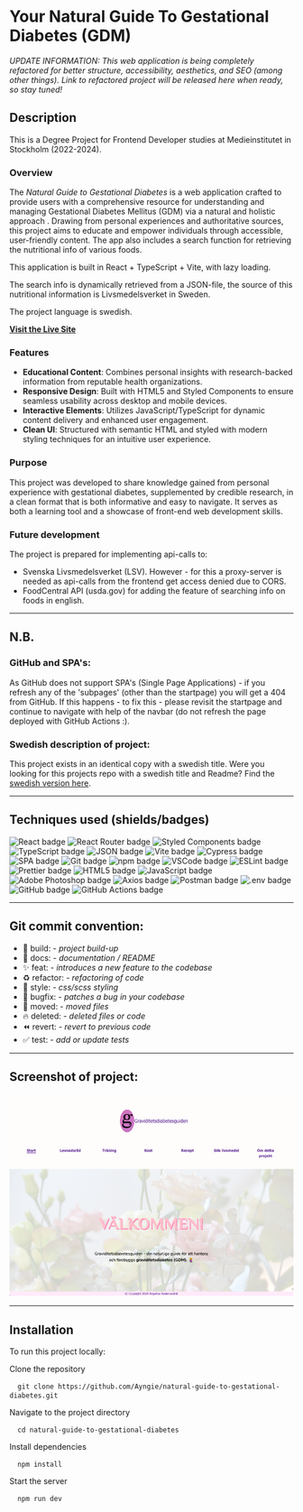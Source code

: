 # Your Natural Guide To Gestational Diabetes (GDM)

_UPDATE INFORMATION: This web application is being completely refactored for better structure, accessibility, aesthetics, and SEO (among other things). 
Link to refactored project will be released here when ready, so stay tuned!_

## Description
This is a Degree Project for Frontend Developer studies at Medieinstitutet in Stockholm (2022-2024).

### Overview
The *Natural Guide to Gestational Diabetes* is a web application crafted to provide users with a comprehensive resource for understanding and managing Gestational Diabetes Mellitus (GDM) via a natural and holistic approach . Drawing from personal experiences and authoritative sources, this project aims to educate and empower individuals through accessible, user-friendly content. The app also includes a search function for retrieving the nutritional info of various foods. 

This application is built in React + TypeScript + Vite, with lazy loading.

The search info is dynamically retrieved from a JSON-file, the source of this nutritional information is Livsmedelsverket in Sweden.

The project language is swedish.

**[Visit the Live Site](https://ayngie.github.io/natural-guide-to-gestational-diabetes/)**

### Features
- **Educational Content**: Combines personal insights with research-backed information from reputable health organizations.
- **Responsive Design**: Built with HTML5 and Styled Components to ensure seamless usability across desktop and mobile devices.
- **Interactive Elements**: Utilizes JavaScript/TypeScript for dynamic content delivery and enhanced user engagement.
- **Clean UI**: Structured with semantic HTML and styled with modern styling techniques for an intuitive user experience.

### Purpose
This project was developed to share knowledge gained from personal experience with gestational diabetes, supplemented by credible research, in a clean format that is both informative and easy to navigate. It serves as both a learning tool and a showcase of front-end web development skills.

### Future development
The project is prepared for implementing api-calls to: 
- Svenska Livsmedelsverket (LSV). However - for this a proxy-server is needed as api-calls from the frontend get access denied due to CORS.
- FoodCentral API (usda.gov) for adding the feature of searching info on foods in english.

---

## N.B.
### GitHub and SPA's:
As GitHub does not support SPA's (Single Page Applications) - if you refresh any of the 'subpages' (other than the startpage) you will get a 404 from GitHub. If this happens - to fix  this - please revisit the startpage and continue to navigate with help of the navbar (do not refresh the page deployed with GitHub Actions :).

### Swedish description of project:
This project exists in an identical copy with a swedish title.
Were you looking for this projects repo with a swedish title and Readme? Find the [swedish version here](https://github.com/Ayngie/naturlig-guide-till-graviditetsdiabetes).

---

## Techniques used (shields/badges)
![React badge](https://img.shields.io/badge/React-20232A?style=for-the-badge&logo=react&logoColor=61DAFB/to/img.png)
![React Router badge](https://img.shields.io/badge/React_Router-CA4245?style=for-the-badge&logo=react-router&logoColor=white/to/img.png)
![Styled Components badge](https://img.shields.io/badge/styled--components-DB7093?style=for-the-badge&logo=styled-components&logoColor=white/to/img.png)
![TypeScript badge](https://img.shields.io/badge/TypeScript-007ACC?style=for-the-badge&logo=typescript&logoColor=white/to/img.png)
![JSON badge](https://img.shields.io/badge/json-5E5C5C?style=for-the-badge&logo=json&logoColor=white/to/img.png)
![Vite badge](https://img.shields.io/badge/Vite-B73BFE?style=for-the-badge&logo=vite&logoColor=FFD62E/to/img.png)
![Cypress badge](https://img.shields.io/badge/Cypress-17202C?style=for-the-badge&logo=cypress&logoColor=white/to/img.png)
![SPA badge](https://img.shields.io/badge/SPA-0FAAFF?style=for-the-badge&logo=sap&logoColor=white/to/img.png)
![Git badge](https://img.shields.io/badge/GIT-E44C30?style=for-the-badge&logo=git&logoColor=white/to/img.png) 
![npm badge](https://img.shields.io/badge/npm-CB3837?style=for-the-badge&logo=npm&logoColor=white/to/img.png)
![VSCode badge](https://img.shields.io/badge/VSCode-0078D4?style=for-the-badge&logo=visual%20studio%20code&logoColor=white/to/img.png)
![ESLint badge](https://img.shields.io/badge/eslint-3A33D1?style=for-the-badge&logo=eslint&logoColor=white/to/img.png)
![Prettier badge](https://img.shields.io/badge/prettier-1A2C34?style=for-the-badge&logo=prettier&logoColor=F7BA3E/to/img.png)
![HTML5 badge](https://img.shields.io/badge/HTML5-E34F26?style=for-the-badge&logo=html5&logoColor=white/to/img.png)
![JavaScript badge](https://img.shields.io/badge/JavaScript-323330?style=for-the-badge&logo=javascript&logoColor=F7DF1E/to/img.png)
![Adobe Photoshop badge](https://img.shields.io/badge/Adobe%20Photoshop-31A8FF?style=for-the-badge&logo=Adobe%20Photoshop&logoColor=black/to/img.png)
![Axios badge](https://img.shields.io/badge/axios-671ddf?&style=for-the-badge&logo=axios&logoColor=white/to/img.png)
![Postman badge](https://img.shields.io/badge/Postman-FF6C37?style=for-the-badge&logo=Postman&logoColor=white/to/img.png)
![.env badge](https://img.shields.io/badge/.env%20-%20%23FF4FA7?style=for-the-badge&color=%23FF4FA7/to/img.png)
![GitHub badge](https://img.shields.io/badge/GitHub-100000?style=for-the-badge&logo=github&logoColor=white/to/img.png)
![GitHub Actions badge](https://img.shields.io/badge/GitHub_Actions-2088FF?style=for-the-badge&logo=github-actions&logoColor=white./to/img.png)


---

## Git commit convention:
- 👷 build: - *project build-up*
- 📝 docs: - *documentation / README*
- ✨ feat: - *introduces a new feature to the codebase*
- ♻️ refactor: - *refactoring of code*
- 💄 style: - *css/scss styling*
- 🐛 bugfix: - *patches a bug in your codebase*
- 🚚 moved: - *moved files*
- 🔥 deleted: - *deleted files or code*
- ⏪ revert: - *revert to previous code*
- ✅ test: - *add or update tests*

---

## Screenshot of project:
![Demonstration of my degree project](./public/screenshot-of-project.png?raw=true "Your Natural Guide to Gestational Diabetes")

---

## Installation
To run this project locally:

Clone the repository

```terminal
  git clone https://github.com/Ayngie/natural-guide-to-gestational-diabetes.git
```

Navigate to the project directory

```terminal
  cd natural-guide-to-gestational-diabetes
```

Install dependencies

```terminal
  npm install
```

Start the server

```terminal
  npm run dev
```
